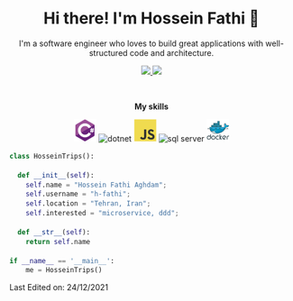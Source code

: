 <h1 align="center">
  <b>Hi there! I'm Hossein Fathi 👋</b>
</h1>
<p align="center">
I'm a software engineer who loves to build great applications with well-structured code and architecture.
</p>


<p align="center">
 <a href="https://ir.linkedin.com/in/hossein-fathi" target="_blank">
  <img src="https://img.icons8.com/fluent/48/000000/linkedin.png" />
 </a>
  
 <a href="https://stackoverflow.com/users/4588756/hossein" target="_blank">
  <img src="https://img.icons8.com/fluent/48/000000/stackoverflow.png" />
 </a>
</p>


<br>


<p align="center"> 
 <strong>
  My skills
  </strong>
</p>

<p align="center"> 
  <img src="https://raw.githubusercontent.com/devicons/devicon/master/icons/csharp/csharp-original.svg" alt="csharp" width="40" height="40" />
  <img src="https://upload.wikimedia.org/wikipedia/commons/e/ee/.NET_Core_Logo.svg" alt="dotnet" width="40" height="40" />
  <img src="https://raw.githubusercontent.com/devicons/devicon/master/icons/javascript/javascript-original.svg" alt="javascript" width="40" height="40" />
  <img src="https://www.seekpng.com/png/small/256-2566170_free-high-quality-sql-microsoft-sql-server-icon.png" alt="sql server" width="40" height="40" />
  <img src="https://raw.githubusercontent.com/devicons/devicon/master/icons/docker/docker-original-wordmark.svg" alt="docker" width="40" height="40" />

</p>




```python
class HosseinTrips():
    
  def __init__(self):
    self.name = "Hossein Fathi Aghdam";
    self.username = "h-fathi";
    self.location = "Tehran, Iran";
    self.interested = "microservice, ddd";
  
  def __str__(self):
    return self.name

if __name__ == '__main__':
    me = HosseinTrips()
```


Last Edited on: 24/12/2021

